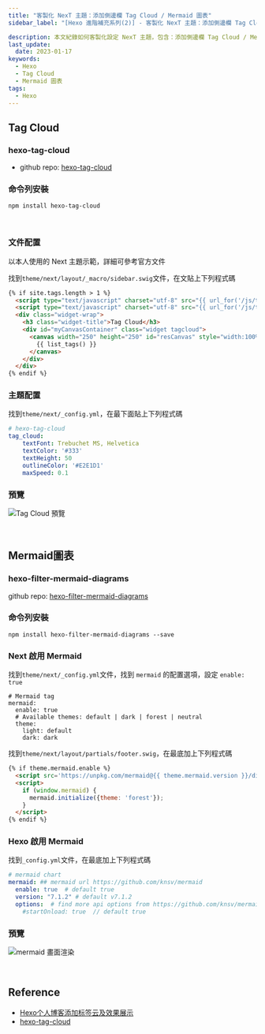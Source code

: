 ```yaml
---
title: "客製化 NexT 主題：添加側邊欄 Tag Cloud / Mermaid 圖表"
sidebar_label: "[Hexo 進階補充系列(2)] - 客製化 NexT 主題：添加側邊欄 Tag Cloud / Mermaid 圖表"

description: 本文紀錄如何客製化設定 NexT 主題，包含：添加側邊欄 Tag Cloud / Mermaid 圖表
last_update:
  date: 2023-01-17
keywords:
  - Hexo
  - Tag Cloud
  - Mermaid 圖表
tags:
  - Hexo
---
```


## **Tag Cloud**


### **hexo-tag-cloud**

- github repo: [hexo-tag-cloud](https://github.com/MikeCoder/hexo-tag-cloud)

<!-- more -->

### **命令列安裝**

```shell
npm install hexo-tag-cloud
```


<br/>


### **文件配置**

以本人使用的 Next 主題示範，詳細可參考官方文件

找到`theme/next/layout/_macro/sidebar.swig`文件，在文貼上下列程式碼

```html
{% if site.tags.length > 1 %}
  <script type="text/javascript" charset="utf-8" src="{{ url_for('/js/tagcloud.js') }}"></script>
  <script type="text/javascript" charset="utf-8" src="{{ url_for('/js/tagcanvas.js') }}"></script>
  <div class="widget-wrap">
    <h3 class="widget-title">Tag Cloud</h3>
    <div id="myCanvasContainer" class="widget tagcloud">
      <canvas width="250" height="250" id="resCanvas" style="width:100%">
        {{ list_tags() }}
      </canvas>
    </div>
  </div>
{% endif %}
```


### **主題配置**

找到`theme/next/_config.yml`，在最下面貼上下列程式碼

```yaml
# hexo-tag-cloud
tag_cloud:
    textFont: Trebuchet MS, Helvetica
    textColor: '#333'
    textHeight: 50
    outlineColor: '#E2E1D1'
    maxSpeed: 0.1
```



### **預覽**
![Tag Cloud 預覽](https://res.cloudinary.com/djtoo8orh/image/upload/v1673940709/Hexo%20Blog/2023-01-17-hexo-advanced-supplementary-2/tag_cloud_zluzpc.png)


<br/>


## **Mermaid圖表**


### **hexo-filter-mermaid-diagrams**

github repo: [hexo-filter-mermaid-diagrams](https://github.com/webappdevelp/hexo-filter-mermaid-diagrams/blob/master/README.md)

### **命令列安裝**

```shell
npm install hexo-filter-mermaid-diagrams --save
```



### **Next 啟用 Mermaid**

找到`theme/next/_config.yml`文件，找到 `mermaid` 的配置選項，設定 `enable: true`

```
# Mermaid tag
mermaid:
  enable: true
  # Available themes: default | dark | forest | neutral
  theme:
    light: default
    dark: dark
```

找到`theme/next/layout/partials/footer.swig`，在最底加上下列程式碼

```html
{% if theme.mermaid.enable %}
  <script src='https://unpkg.com/mermaid@{{ theme.mermaid.version }}/dist/mermaid.min.js'></script>
  <script>
    if (window.mermaid) {
      mermaid.initialize({theme: 'forest'});
    }
  </script>
{% endif %}
```



### **Hexo 啟用 Mermaid**

找到`_config.yml`文件，在最底加上下列程式碼

```yaml
# mermaid chart
mermaid: ## mermaid url https://github.com/knsv/mermaid
  enable: true  # default true
  version: "7.1.2" # default v7.1.2
  options:  # find more api options from https://github.com/knsv/mermaid/blob/master/src/mermaidAPI.js
    #startOnload: true  // default true
```



### **預覽**
![mermaid 畫面渲染](https://res.cloudinary.com/djtoo8orh/image/upload/v1673940708/Hexo%20Blog/2023-01-17-hexo-advanced-supplementary-2/mermaid_zl8ruh.png)


<br/>


## **Reference**

- [Hexo个人博客添加标签云及效果展示](https://enfangzhong.github.io/2019/12/08/Hexo%E4%B8%AA%E4%BA%BA%E5%8D%9A%E5%AE%A2%E6%B7%BB%E5%8A%A0%E6%A0%87%E7%AD%BE%E4%BA%91%E5%8F%8A%E6%95%88%E6%9E%9C%E5%B1%95%E7%A4%BA/)
- [hexo-tag-cloud](https://github.com/D0n9X1n/hexo-tag-cloud)
